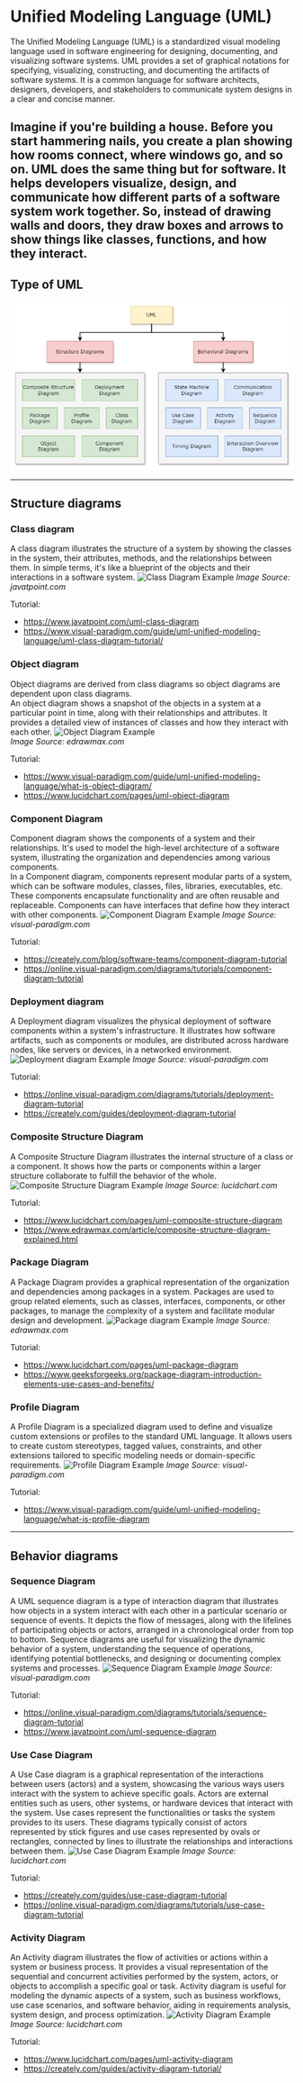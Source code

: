 # Unified Modeling Language (UML)

The Unified Modeling Language (UML) is a standardized visual modeling language used in software engineering for
designing, documenting, and visualizing software systems. UML provides a set of graphical notations for specifying,
visualizing, constructing, and documenting the artifacts of software systems. It is a common language for software
architects, designers, developers, and stakeholders to communicate system designs in a clear and concise manner.

Imagine if you're building a house. Before you start hammering nails, you create a plan showing how rooms connect, where
windows go, and so on. UML does the same thing but for software. It helps developers visualize, design, and communicate
how different parts of a software system work together. So, instead of drawing walls and doors, they draw boxes and
arrows to show things like classes, functions, and how they interact.
---

## Type of UML

![Type of UML](../assets/images/uml/uml-type.png)

---

## Structure diagrams

### Class diagram

A class diagram illustrates the structure of a system by showing the classes in the
system, their attributes, methods, and the relationships between them. In simple terms, it's like a blueprint of the
objects and their interactions in a software system.
![Class Diagram Example](https://static.javatpoint.com/tutorial/uml/images/uml-class-diagram9.png)
_Image Source: javatpoint.com_

Tutorial:

- https://www.javatpoint.com/uml-class-diagram
- https://www.visual-paradigm.com/guide/uml-unified-modeling-language/uml-class-diagram-tutorial/

### Object diagram

Object diagrams are derived from class diagrams so object diagrams are dependent upon class diagrams.  
An object diagram shows a snapshot of the objects in a system at a particular point in
time, along with their relationships and attributes. It provides a detailed view of instances of classes and how they
interact with each other.
![Object Diagram Example](https://images.edrawmax.com/images/knowledge/uml-object-diagram/example1.jpg)  
_Image Source: edrawmax.com_

Tutorial:

- https://www.visual-paradigm.com/guide/uml-unified-modeling-language/what-is-object-diagram/
- https://www.lucidchart.com/pages/uml-object-diagram

### Component Diagram

Component diagram shows the components of a system and their relationships. It's used to model the high-level
architecture of a software system, illustrating the organization and dependencies among various components.  
In a Component diagram, components represent modular parts of a system, which can be software modules, classes, files,
libraries, executables, etc. These components encapsulate functionality and are often reusable and replaceable.
Components can have interfaces that define how they interact with other components.
![Component Diagram Example](https://online.visual-paradigm.com/images/tutorials/component-diagram-tutorial/01-component-diagram-example.png)
_Image Source: visual-paradigm.com_

Tutorial:

- https://creately.com/blog/software-teams/component-diagram-tutorial
- https://online.visual-paradigm.com/diagrams/tutorials/component-diagram-tutorial

### Deployment diagram

A Deployment diagram visualizes the physical deployment of software components within a system's infrastructure. It
illustrates how software artifacts, such as components or modules, are distributed across hardware nodes, like servers
or devices, in a networked environment.
![Deployment diagram Example](https://online.visual-paradigm.com/images/tutorials/deployment-diagram-tutorial/07-deployment-diagram-example-corporate-distributed-system.png)
_Image Source: visual-paradigm.com_

Tutorial:

- https://online.visual-paradigm.com/diagrams/tutorials/deployment-diagram-tutorial
- https://creately.com/guides/deployment-diagram-tutorial

### Composite Structure Diagram

A Composite Structure Diagram illustrates the internal structure of a class or a component. It shows how the parts or
components within a larger structure collaborate to fulfill the behavior of the whole.
![Composite Structure Diagram Example](https://d2slcw3kip6qmk.cloudfront.net/marketing/pages/blog/UML-composite-structure-diagram@2x.png)
_Image Source: lucidchart.com_

Tutorial:

- https://www.lucidchart.com/pages/uml-composite-structure-diagram
- https://www.edrawmax.com/article/composite-structure-diagram-explained.html

### Package Diagram

A Package Diagram provides a graphical representation of the organization and dependencies among packages in a system.
Packages are used to group related elements, such as classes, interfaces, components, or other packages, to manage the
complexity of a system and facilitate modular design and development.
![Package diagram Example](https://images.edrawmax.com/images/knowledge/package-diagram/package-diagram-example.jpg)
_Image Source: edrawmax.com_

Tutorial:

- https://www.lucidchart.com/pages/uml-package-diagram
- https://www.geeksforgeeks.org/package-diagram-introduction-elements-use-cases-and-benefits/

### Profile Diagram

A Profile Diagram is a specialized diagram used to define and visualize custom extensions or profiles to the standard
UML language. It allows users to create custom stereotypes, tagged values, constraints, and other extensions tailored to
specific modeling needs or domain-specific requirements.
![Profile Diagram Example](https://cdn-images.visual-paradigm.com/guide/uml/what-is-profile-diagram/07-profile-diagram-example-it-management.png)
_Image Source: visual-paradigm.com_

Tutorial:

- https://www.visual-paradigm.com/guide/uml-unified-modeling-language/what-is-profile-diagram

--- 

## Behavior diagrams

### Sequence Diagram

A UML sequence diagram is a type of interaction diagram that illustrates how objects in a system interact with each
other in a particular scenario or sequence of events. It depicts the flow of messages, along with the lifelines of
participating objects or actors, arranged in a chronological order from top to bottom. Sequence diagrams are useful for
visualizing the dynamic behavior of a system, understanding the sequence of operations, identifying potential
bottlenecks, and designing or documenting complex systems and processes.
![Sequence Diagram Example](https://online.visual-paradigm.com/images/tutorials/sequence-diagram-tutorial/13-sequence-diagram-example-book-a-seat.png)
_Image Source: visual-paradigm.com_

Tutorial:

- https://online.visual-paradigm.com/diagrams/tutorials/sequence-diagram-tutorial
- https://www.javatpoint.com/uml-sequence-diagram

### Use Case Diagram

A Use Case diagram is a graphical representation of the interactions between users (actors) and a system, showcasing the
various ways users interact with the system to achieve specific goals. Actors are external entities such as users, other
systems, or hardware devices that interact with the system. Use cases represent the functionalities or tasks the system
provides to its users. These diagrams typically consist of actors represented by stick figures and use cases represented
by ovals or rectangles, connected by lines to illustrate the relationships and interactions between them.
![Use Case Diagram Example](https://d2slcw3kip6qmk.cloudfront.net/marketing/pages/chart/UML-use-case-diagram-tutorial/Book_Publishing_Use_Case_Scenario_UML.PNG)
_Image Source: lucidchart.com_

Tutorial:

- https://creately.com/guides/use-case-diagram-tutorial
- https://online.visual-paradigm.com/diagrams/tutorials/use-case-diagram-tutorial

### Activity Diagram

An Activity diagram illustrates the flow of activities or actions within a system or business process. It provides a
visual representation of the sequential and concurrent activities performed by the system, actors, or objects to
accomplish a specific goal or task. Activity diagram is useful for modeling the dynamic aspects of a system, such as
business workflows, use case scenarios, and software behavior, aiding in requirements analysis, system design, and
process optimization.
![Activity Diagram Example](https://d2slcw3kip6qmk.cloudfront.net/marketing/pages/chart/activity-diagram-for-banking-system-UML/activity-diagram-for-banking-system-UML-650x665.png)
_Image Source: lucidchart.com_

Tutorial:

- https://www.lucidchart.com/pages/uml-activity-diagram
- https://creately.com/guides/activity-diagram-tutorial/

